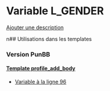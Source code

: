 # Variable L_GENDER
[Ajouter une description](https://fa-tvars.appspot.com/L_GENDER)

n## Utilisations dans les templates

### Version PunBB

#### [Template profile_add_body](punbb/profile_add_body.md)
* [Variable à la ligne 96](../punbb/profile_add_body.tpl#L96)